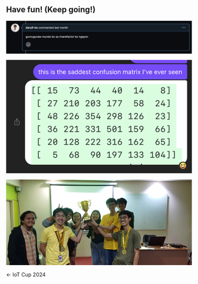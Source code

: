 ## Have fun! (Keep going!)

<div class="flex flex-row gap-10 items-center">

<v-clicks>

<div class="flex flex-col items-center">

![gumugunaw](../images/gumugunaw.png)

</div>
<div class="flex flex-col items-center">

![confusion](../images/confusion.png)

</div>

</v-clicks>

</div>

<v-click>

<div class="flex flex-row items-center justify-center w-fit gap-10 mx-auto">

<div class="max-w-[50%]">

![yay](../images/iot-cup.webp)

</div>

← IoT Cup 2024

</div>

</v-click>
